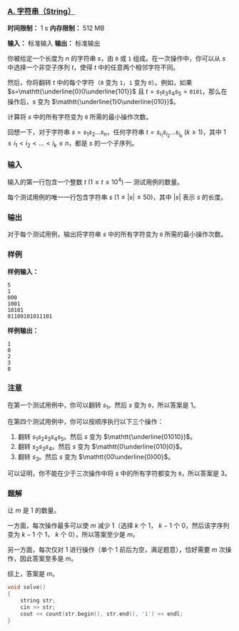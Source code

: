 ### [A. 字符串（String）](https://codeforces.com/problemset/problem/2062/A)

**时间限制：** 1 s
**内存限制：** 512 MB

**输入：** 标准输入
**输出：** 标准输出



你被给定一个长度为 $n$ 的字符串 $s$，由 $\mathtt{0}$ 或 $\mathtt{1}$ 组成。在一次操作中，你可以从 $s$ 中选择一个非空子序列 $t$，使得 $t$ 中的任意两个相邻字符不同。

然后，你将翻转 $t$ 中的每个字符（$\mathtt{0}$ 变为 $\mathtt{1}$，$\mathtt{1}$ 变为 $\mathtt{0}$）。例如，如果 $s=\mathtt{\underline{0}0\underline{101}}$ 且 $t=s_1s_3s_4s_5=\mathtt{0101}$，那么在操作后，$s$ 变为 $\mathtt{\underline{1}0\underline{010}}$。

计算将 $s$ 中的所有字符变为 $\mathtt{0}$ 所需的最小操作次数。

回想一下，对于字符串 $s = s_1s_2\ldots s_n$，任何字符串 $t=s_{i_1}s_{i_2}\ldots s_{i_k}$ ($k\ge 1$)，其中 $1\leq i_1 < i_2 < \ldots < i_k\leq n$，都是 $s$ 的一个子序列。







### 输入

输入的第一行包含一个整数 $t$ ($1 \leq t \leq 10^4$) — 测试用例的数量。

每个测试用例的唯一一行包含字符串 $s$ ($1\le |s|\le 50$)，其中 $|s|$ 表示 $s$ 的长度。





### 输出

对于每个测试用例，输出将字符串 $s$ 中的所有字符变为 $\mathtt{0}$ 所需的最小操作次数。





### 样例

**样例输入：**

```
5
1
000
1001
10101
01100101011101
```



**样例输出：**

```
1
0
2
3
8
```





### 注意

在第一个测试用例中，你可以翻转 $s_1$。然后 $s$ 变为 $\mathtt{0}$，所以答案是 $1$。

在第四个测试用例中，你可以按顺序执行以下三个操作：

1.  翻转 $s_1s_2s_3s_4s_5$。然后 $s$ 变为 $\mathtt{\underline{01010}}$。
2.  翻转 $s_2s_3s_4$。然后 $s$ 变为 $\mathtt{0\underline{010}0}$。
3.  翻转 $s_3$。然后 $s$ 变为 $\mathtt{00\underline{0}00}$。

可以证明，你不能在少于三次操作中将 $s$ 中的所有字符都变为 $\mathtt{0}$，所以答案是 $3$。





### 题解

让 $m$ 是 $1$ 的数量。

一方面，每次操作最多可以使 $m$ 减少 $1$（选择 $k$ 个 $1$， $k - 1$ 个 $0$，然后该字序列变为 $k - 1$ 个 $1$， $k$ 个 $0$），所以答案至少是 $m$。

另一方面，每次仅对 $1$ 进行操作（单个 $1$ 前后为空，满足题意），恰好需要 $m$ 次操作，因此答案至多是 $m$。

综上，答案是 $m$。



```cpp
void solve()
{
	string str;
	cin >> str;
	cout << count(str.begin(), str.end(), '1') << endl;
}
```

